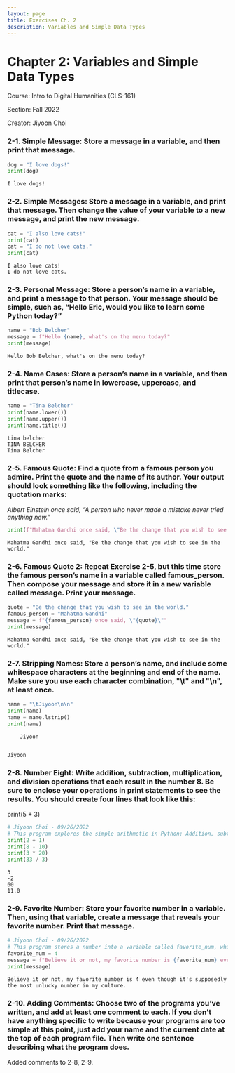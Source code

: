 ```yaml
---
layout: page
title: Exercises Ch. 2
description: Variables and Simple Data Types
---
```


# Chapter 2: Variables and Simple Data Types

Course: Intro to Digital Humanities (CLS-161)

Section: Fall 2022

Creator: Jiyoon Choi

### 2-1. Simple Message: Store a message in a variable, and then print that message. ###


```python
dog = "I love dogs!"
print(dog)
```

    I love dogs!


### 2-2. Simple Messages: Store a message in a variable, and print that message. Then change the value of your variable to a new message, and print the new message. ###


```python
cat = "I also love cats!"
print(cat)
cat = "I do not love cats."
print(cat)
```

    I also love cats!
    I do not love cats.


### 2-3. Personal Message: Store a person’s name in a variable, and print a message to that person. Your message should be simple, such as, “Hello Eric, would you like to learn some Python today?” ###


```python
name = "Bob Belcher"
message = f"Hello {name}, what's on the menu today?"
print(message)
```

    Hello Bob Belcher, what's on the menu today?


### 2-4. Name Cases: Store a person’s name in a variable, and then print that person’s name in lowercase, uppercase, and titlecase. ###


```python
name = "Tina Belcher"
print(name.lower())
print(name.upper())
print(name.title())
```

    tina belcher
    TINA BELCHER
    Tina Belcher


### 2-5. Famous Quote: Find a quote from a famous person you admire. Print the quote and the name of its author. Your output should look something like the following, including the quotation marks: ###

*Albert Einstein once said, “A person who never made a mistake never tried anything new.”*


```python
print(f"Mahatma Gandhi once said, \"Be the change that you wish to see in the world.\"")
```

    Mahatma Gandhi once said, "Be the change that you wish to see in the world."


### 2-6. Famous Quote 2: Repeat Exercise 2-5, but this time store the famous person’s name in a variable called famous_person. Then compose your message and store it in a new variable called message. Print your message. ###


```python
quote = "Be the change that you wish to see in the world."
famous_person = "Mahatma Gandhi"
message = f"{famous_person} once said, \"{quote}\""
print(message)
```

    Mahatma Gandhi once said, "Be the change that you wish to see in the world."


### 2-7. Stripping Names: Store a person’s name, and include some whitespace characters at the beginning and end of the name. Make sure you use each character combination, "\t" and "\n", at least once. ###


```python
name = "\tJiyoon\n\n"
print(name)
name = name.lstrip()
print(name)
```

    	Jiyoon
    
    
    Jiyoon
    
    


### 2-8. Number Eight: Write addition, subtraction, multiplication, and division operations that each result in the number 8. Be sure to enclose your operations in print statements to see the results. You should create four lines that look like this: ###
print(5 + 3)


```python
# Jiyoon Choi - 09/26/2022
# This program explores the simple arithmetic in Python: Addition, subtraction, multiplication, and division.
print(2 + 1)
print(8 - 10)
print(3 * 20)
print(33 / 3)
```

    3
    -2
    60
    11.0


### 2-9. Favorite Number: Store your favorite number in a variable. Then, using that variable, create a message that reveals your favorite number. Print that message. ###


```python
# Jiyoon Choi - 09/26/2022
# This program stores a number into a variable called favorite_num, which is included in a message string called message, which is then printed out.
favorite_num = 4
message = f"Believe it or not, my favorite number is {favorite_num} even though it's supposedly the most unlucky number in my culture."
print(message)
```

    Believe it or not, my favorite number is 4 even though it's supposedly the most unlucky number in my culture.


### 2-10. Adding Comments: Choose two of the programs you’ve written, and add at least one comment to each. If you don’t have anything specific to write because your programs are too simple at this point, just add your name and the current date at the top of each program file. Then write one sentence describing what the program does. ###

Added comments to 2-8, 2-9.
